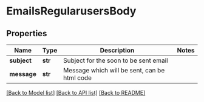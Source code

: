 # EmailsRegularusersBody

## Properties
Name | Type | Description | Notes
------------ | ------------- | ------------- | -------------
**subject** | **str** | Subject for the soon to be sent email | 
**message** | **str** | Message which will be sent, can be html code | 

[[Back to Model list]](../README.md#documentation-for-models) [[Back to API list]](../README.md#documentation-for-api-endpoints) [[Back to README]](../README.md)

